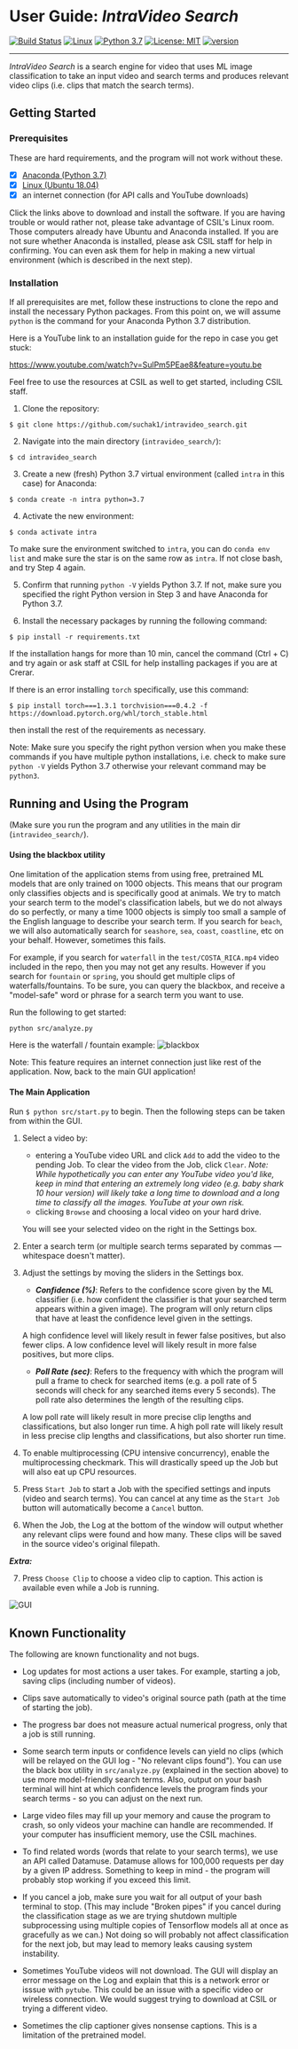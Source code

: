 # **User Guide:** ***IntraVideo Search***
[![Build Status](https://travis-ci.org/suchak1/intravideo_search.png?branch=master)](https://travis-ci.org/suchak1/intravideo_search)
[![Linux](https://img.shields.io/badge/os-Linux-1f425f.svg)](https://ubuntu.com/download/desktop)
[![Python 3.7](https://img.shields.io/badge/python-3.7-red.svg)](https://www.python.org/downloads/release/python-370/)
[![License: MIT](https://img.shields.io/badge/License-MIT-yellow.svg)](LICENSE.md)
[![version](https://img.shields.io/github/v/tag/suchak1/intravideo_search)](https://github.com/suchak1/intravideo_search/tags)
***
*IntraVideo Search* is a search engine for video that uses ML image classification to take an input video and search terms and produces relevant video clips (i.e. clips that match the search terms).

## Getting Started

### Prerequisites

<!---Obtain a free API key.--->
These are hard requirements, and the program will not work without these.
- [x] [Anaconda (Python 3.7)](https://www.anaconda.com/distribution/)
- [x] [Linux (Ubuntu 18.04)](https://ubuntu.com/download/desktop)
- [x] an internet connection (for API calls and YouTube downloads)

Click the links above to download and install the software. If you are having trouble or would rather not, please take advantage of CSIL's Linux room. Those computers already have Ubuntu and Anaconda installed. If you are not sure whether Anaconda is installed, please ask CSIL staff for help in confirming. You can even ask them for help in making a new virtual environment (which is described in the next step).

### Installation
If all prerequisites are met, follow these instructions to clone the repo and install the necessary Python packages. From this point on, we will assume `python` is the command for your Anaconda Python 3.7 distribution.

Here is a YouTube link to an installation guide for the repo in case you get stuck: 

https://www.youtube.com/watch?v=SulPm5PEae8&feature=youtu.be

Feel free to use the resources at CSIL as well to get started, including CSIL staff.


1. Clone the repository:
```
$ git clone https://github.com/suchak1/intravideo_search.git
```

2. Navigate into the main directory (`intravideo_search/`):
```
$ cd intravideo_search
```

3. Create a new (fresh) Python 3.7 virtual environment (called `intra` in this case) for Anaconda:
```
$ conda create -n intra python=3.7
```

4. Activate the new environment:
```
$ conda activate intra
```

   To make sure the environment switched to `intra`, you can do `conda env list` and make sure the star is on the same row as `intra`. If not close bash, and try Step 4 again.

5. Confirm that running `python -V` yields Python 3.7. If not, make sure you specified the right Python version in Step 3 and have Anaconda for Python 3.7.

6. Install the necessary packages by running the following command:
```
$ pip install -r requirements.txt
```

   If the installation hangs for more than 10 min, cancel the command (Ctrl + C) and try again or ask staff at CSIL for help installing packages if you are at Crerar.

   If there is an error installing `torch` specifically, use this command:
   ```
   $ pip install torch===1.3.1 torchvision===0.4.2 -f https://download.pytorch.org/whl/torch_stable.html
   ```
   then install the rest of the requirements as necessary.



Note: Make sure you specify the right python version when you make these commands if you have multiple python installations, i.e. check to make sure `python -V` yields Python 3.7 otherwise your relevant command may be `python3`.


## Running and Using the Program
(Make sure you run the program and any utilities in the main dir (`intravideo_search/`).


#### Using the blackbox utility

One limitation of the application stems from using free, pretrained ML models that are only trained on 1000 objects. This means that our program only classifies objects and is specifically good at animals. We try to match your search term to the model's classification labels, but we do not always do so perfectly, or many a time 1000 objects is simply too small a sample of the English language to describe your search term. If you search for `beach`, we will also automatically search for `seashore`, `sea`, `coast`, `coastline`, etc on your behalf. However, sometimes this fails.

For example, if you search for `waterfall` in the `test/COSTA_RICA.mp4` video included in the repo, then you may not get any results. However if you search for `fountain` or `spring`, you should get multiple clips of waterfalls/fountains. To be sure, you can query the blackbox, and receive a "model-safe" word or phrase for a search term you want to use.

Run the following to get started:
```
python src/analyze.py
```

Here is the waterfall / fountain example:
![blackbox](pics/blackbox.PNG)

Note: This feature requires an internet connection just like rest of the application.
Now, back to the main GUI application!

#### The Main Application

Run `$ python src/start.py` to begin. Then the following steps can be taken from within the GUI.

1. Select a video by:
   - entering a YouTube video URL and click `Add` to add the video to the pending Job. To clear the video from the Job, click `Clear`.
      *Note: While hypothetically you can enter any YouTube video you'd like, keep in mind that entering an extremely long video (e.g. baby shark 10 hour version) will likely take a long time to download and a long time to classify all the images. YouTube at your own risk.*
   - clicking `Browse` and choosing a local video on your hard drive.

   You will see your selected video on the right in the Settings box.

2. Enter a search term (or multiple search terms separated by commas — whitespace doesn't matter).

3. Adjust the settings by moving the sliders in the Settings box.
    - ***Confidence (%)***: Refers to the confidence score given by the ML classifier (i.e. how confident the classifier is that your searched term appears within a given image). The program will only return clips that have at least the confidence level given in the settings.

    A high confidence level will likely result in fewer false positives, but also fewer clips. A low confidence level will likely result in more false positives, but more clips.

    - ***Poll Rate (sec)***: Refers to the frequency with which the program will pull a frame to check for searched items (e.g. a poll rate of 5 seconds will check for any searched items every 5 seconds). The poll rate also determines the length of the resulting clips.

    A low poll rate will likely result in more precise clip lengths and classifications, but also longer run time. A high poll rate will likely result in less precise clip lengths and classifications, but also shorter run time.

4. To enable multiprocessing (CPU intensive concurrency), enable the multiprocessing checkmark. This will drastically speed up the Job but will also eat up CPU resources.

5. Press `Start Job` to start a Job with the specified settings and inputs (video and search terms). You can cancel at any time as the `Start Job` button will automatically become a `Cancel` button.

6. When the Job, the Log at the bottom of the window will output whether any relevant clips were found and how many. These clips will be saved in the source video's original filepath.

***Extra:***

7. Press `Choose Clip` to choose a video clip to caption. This action is available even while a Job is running.

![GUI](pics/gui_v2_working.PNG)

## Known Functionality

The following are known functionality and not bugs.

- Log updates for most actions a user takes. For example, starting a job, saving clips (including number of videos).

- Clips save automatically to video's original source path (path at the time of starting the job).

- The progress bar does not measure actual numerical progress, only that a job is still running.

- Some search term inputs or confidence levels can yield no clips (which will be relayed on the GUI log - "No relevant clips found"). You can use the black box utility in `src/analyze.py` (explained in the section above) to use more model-friendly search terms. Also, output on your bash terminal will hint at which confidence levels the program finds your search terms - so you can adjust on the next run.

- Large video files may fill up your memory and cause the program to crash, so only videos your machine can handle are recommended. If your computer has insufficient memory, use the CSIL machines.

- To find related words (words that relate to your search terms), we use an API called Datamuse. Datamuse allows for 100,000 requests per day by a given IP address. Something to keep in mind - the program will probably stop working if you exceed this limit.

- If you cancel a job, make sure you wait for all output of your bash terminal to stop. (This may include "Broken pipes" if you cancel during the classification stage as we are trying shutdown multiple subprocessing using multiple copies of Tensorflow models all at once as gracefully as we can.) Not doing so will probably not affect classification for the next job, but may lead to memory leaks causing system instability.

- Sometimes YouTube videos will not download. The GUI will display an error message on the Log and explain that this is a network error or isssue with `pytube`. This could be an issue with a specific video or wireless connection. We would suggest trying to download at CSIL or trying a different video.

- Sometimes the clip captioner gives nonsense captions. This is a limitation of the pretrained model.
